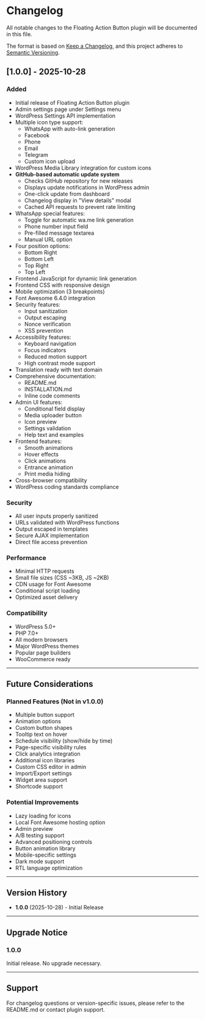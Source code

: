 # Changelog

All notable changes to the Floating Action Button plugin will be documented in this file.

The format is based on [Keep a Changelog](https://keepachangelog.com/en/1.0.0/),
and this project adheres to [Semantic Versioning](https://semver.org/spec/v2.0.0.html).

## [1.0.0] - 2025-10-28

### Added
- Initial release of Floating Action Button plugin
- Admin settings page under Settings menu
- WordPress Settings API implementation
- Multiple icon type support:
  - WhatsApp with auto-link generation
  - Facebook
  - Phone
  - Email
  - Telegram
  - Custom icon upload
- WordPress Media Library integration for custom icons
- **GitHub-based automatic update system**
  - Checks GitHub repository for new releases
  - Displays update notifications in WordPress admin
  - One-click update from dashboard
  - Changelog display in "View details" modal
  - Cached API requests to prevent rate limiting
- WhatsApp special features:
  - Toggle for automatic wa.me link generation
  - Phone number input field
  - Pre-filled message textarea
  - Manual URL option
- Four position options:
  - Bottom Right
  - Bottom Left
  - Top Right
  - Top Left
- Frontend JavaScript for dynamic link generation
- Frontend CSS with responsive design
- Mobile optimization (3 breakpoints)
- Font Awesome 6.4.0 integration
- Security features:
  - Input sanitization
  - Output escaping
  - Nonce verification
  - XSS prevention
- Accessibility features:
  - Keyboard navigation
  - Focus indicators
  - Reduced motion support
  - High contrast mode support
- Translation ready with text domain
- Comprehensive documentation:
  - README.md
  - INSTALLATION.md
  - Inline code comments
- Admin UI features:
  - Conditional field display
  - Media uploader button
  - Icon preview
  - Settings validation
  - Help text and examples
- Frontend features:
  - Smooth animations
  - Hover effects
  - Click animations
  - Entrance animation
  - Print media hiding
- Cross-browser compatibility
- WordPress coding standards compliance

### Security
- All user inputs properly sanitized
- URLs validated with WordPress functions
- Output escaped in templates
- Secure AJAX implementation
- Direct file access prevention

### Performance
- Minimal HTTP requests
- Small file sizes (CSS ~3KB, JS ~2KB)
- CDN usage for Font Awesome
- Conditional script loading
- Optimized asset delivery

### Compatibility
- WordPress 5.0+
- PHP 7.0+
- All modern browsers
- Major WordPress themes
- Popular page builders
- WooCommerce ready

---

## Future Considerations

### Planned Features (Not in v1.0.0)
- Multiple button support
- Animation options
- Custom button shapes
- Tooltip text on hover
- Schedule visibility (show/hide by time)
- Page-specific visibility rules
- Click analytics integration
- Additional icon libraries
- Custom CSS editor in admin
- Import/Export settings
- Widget area support
- Shortcode support

### Potential Improvements
- Lazy loading for icons
- Local Font Awesome hosting option
- Admin preview
- A/B testing support
- Advanced positioning controls
- Button animation library
- Mobile-specific settings
- Dark mode support
- RTL language optimization

---

## Version History

- **1.0.0** (2025-10-28) - Initial Release

---

## Upgrade Notice

### 1.0.0
Initial release. No upgrade necessary.

---

## Support

For changelog questions or version-specific issues, please refer to the README.md or contact plugin support.
